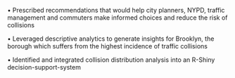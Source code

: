 • Prescribed recommendations that would help city planners, NYPD, traffic management and commuters make informed choices and reduce the risk of collisions

• Leveraged descriptive analytics to generate insights for Brooklyn, the borough which suffers from the highest incidence of traffic collisions

• Identified and integrated collision distribution analysis into an R-Shiny decision-support-system
